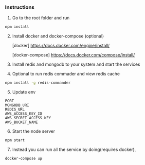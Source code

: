 ### Instructions

1. Go to the root folder and run

```bash
npm install
```

2. Install docker and docker-compose (optional)

    [docker] https://docs.docker.com/engine/install/

    [docker-compose] https://docs.docker.com/compose/install/

3. Install redis and mongodb to your system and start the services 


4. Optional to run redis commader and view redis cache

```bash
npm install -g redis-commander
```
5. Update env

```.env
PORT
MONGODB_URI
REDIS_URL
AWS_ACCESS_KEY_ID
AWS_SECRET_ACCESS_KEY
AWS_BUCKET_NAME
```
6. Start the node server

```bash
npm start
```
7. Instead you can run all the service by doing(requires docker),

```bash
docker-compose up
```
